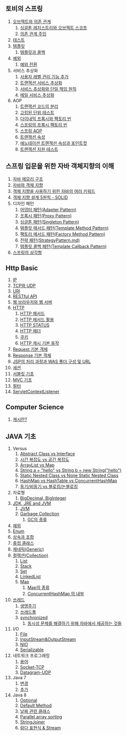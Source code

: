 ## 토비의 스프링
1. [오브젝트와 의존 관계](https://github.com/dailyzett/TIL/blob/main/TobiSpring/ObjectAndDependency.md)
   1. [싱글톤 레지스트리와 오브젝트 스코프](https://github.com/dailyzett/TIL/blob/main/TobiSpring/SingletonAndObjectScope.md)
   2. [의존 관계 주입](https://github.com/dailyzett/TIL/blob/main/TobiSpring/DependencyInjection.md)
2. [테스트](https://github.com/dailyzett/TIL/blob/main/TobiSpring/Test.md)
3. [템플릿](https://github.com/dailyzett/TIL/blob/main/TobiSpring/Template.md)
   1. [템플릿과 콜백](https://github.com/dailyzett/TIL/blob/main/TobiSpring/templateAndCallback.md)
4. [예외](https://github.com/dailyzett/TIL/blob/main/TobiSpring/tobiexception.md)
   1. [예외 전환](https://github.com/dailyzett/TIL/blob/main/TobiSpring/예외전환.md)
5. 서비스 추상화
   1. [사용자 레벨 관리 기능 추가](https://github.com/dailyzett/TIL/blob/main/TobiSpring/사용자레벨관리기능추가.md)
   2. [트랜잭션 서비스 추상화](https://github.com/dailyzett/TIL/blob/main/TobiSpring/트랜잭션서비스추상화.md)
   3. [서비스 추상화와 단일 책임 원칙](https://github.com/dailyzett/TIL/blob/main/TobiSpring/서비스추상화와단일책임원칙.md)
   4. [메일 서비스 추상화](https://github.com/dailyzett/TIL/blob/main/TobiSpring/메일서비스추상화.md)
6. AOP
   1. [트랜잭션 코드의 분리](https://github.com/dailyzett/TIL/blob/main/TobiSpring/트랜잭션코드의분리.md)
   2. [고립된 단위 테스트](https://github.com/dailyzett/TIL/blob/main/TobiSpring/고립된단위테스트.md)
   3. [다이내믹 프록시와 팩토리 빈](https://github.com/dailyzett/TIL/blob/main/TobiSpring/다이내믹프록시와팩토리빈.md)
   4. [스프링의 프록시 팩토리 빈](https://github.com/dailyzett/TIL/blob/main/TobiSpring/스프링의프록시팩토리빈.md)
   5. [스프링 AOP](https://github.com/dailyzett/TIL/blob/main/TobiSpring/스프링_AOP.md)
   6. [트랜잭션 속성](https://github.com/dailyzett/TIL/blob/main/TobiSpring/트랜잭션_속성.md)
   7. [애노테이션 트랜잭션 속성과 포인트컷]()
   8. [트랜잭션 지원 테스트]()

## 스프링 입문을 위한 자바 객체지향의 이해
1. [자바 메모리 구조](https://github.com/dailyzett/TIL/blob/main/SpringBasic/JavaProgrammingBasic.md)
2. [자바와 객체 지향](https://github.com/dailyzett/TIL/blob/main/SpringBasic/JavaAndOOP.md)
3. [객체 지향을 사용하기 위한 자바의 여러 키워드](https://github.com/dailyzett/TIL/blob/main/SpringBasic/JavaOOPKeyword.md)
4. [객체 지향 설계 5원칙 - SOLID](https://github.com/dailyzett/TIL/blob/main/SpringBasic/SOLID.md)
5. 디자인 패턴
   1. [어댑터 패턴(Adapter Pattern)](https://github.com/dailyzett/TIL/blob/main/SpringBasic/AdapterPattern.md)
   2. [프록시 패턴(Proxy Pattern)](https://github.com/dailyzett/TIL/blob/main/SpringBasic/ProxyPattern.md)
   3. [싱글톤 패턴(Singleton Pattern)](https://github.com/dailyzett/TIL/blob/main/SpringBasic/SingletonPattern.md)
   4. [템플릿 메서드 패턴(Template Method Pattern)](https://github.com/dailyzett/TIL/blob/main/SpringBasic/TemplateMethodPattern.md)
   5. [팩토리 메서드 패턴(Factory Method Pattern)](https://github.com/dailyzett/TIL/blob/main/SpringBasic/FactoryMethodPattern.md)
   6. [전략 패턴(StrategyPattern.md)](https://github.com/dailyzett/TIL/blob/main/SpringBasic/StrategyPattern.md)
   7. [템플릿 콜백 패턴(Template Callback Pattern)](https://github.com/dailyzett/TIL/blob/main/SpringBasic/TemplateCallbackPattern.md)
6. [스프링의 삼각형](https://github.com/dailyzett/TIL/blob/main/SpringBasic/SpringTriangle.md)


## Http Basic
1. [IP](https://github.com/dailyzett/TIL/blob/main/HttpBasic/IP.md)
2. [TCP와 UDP](https://github.com/dailyzett/TIL/blob/main/HttpBasic/TCP&UDP.md)
3. [URI](https://github.com/dailyzett/TIL/blob/main/JavaBasic/URI.md)
4. [RESTful API](https://github.com/dailyzett/TIL/blob/main/JavaBasic/RestfulAPI.md)
5. [웹 브라우저와 웹 서버](https://github.com/dailyzett/TIL/blob/main/JavaBasic/WebBrowserAndWebServer.md)
6. [HTTP](https://github.com/dailyzett/TIL/blob/main/HttpBasic/Http.md)
   1. [HTTP 메서드](https://github.com/dailyzett/TIL/blob/main/HttpBasic/HttpMethod.md)
   2. [HTTP 메서드 활용](https://github.com/dailyzett/TIL/blob/main/HttpBasic/UseHttpMethod.md)
   3. [HTTP STATUS](https://github.com/dailyzett/TIL/blob/main/HttpBasic/HttpStatus.md)
   4. [HTTP 헤더](https://github.com/dailyzett/TIL/blob/main/HttpBasic/HttpHeader.md)
   5. [쿠키](https://github.com/dailyzett/TIL/blob/main/HttpBasic/cookie.md)
   6. [HTTP 캐시 기본 동작](https://github.com/dailyzett/TIL/blob/main/HttpBasic/HttpCache.md)
7. [Request 기본 객체](https://github.com/dailyzett/TIL/blob/main/JavaBasic/Request.md)
8. [Response 기본 객체](https://github.com/dailyzett/TIL/blob/main/HttpBasic/Response.md)
9. [JSP의 처리 과정과 WAS 폴더 구성 및 URL](https://github.com/dailyzett/TIL/blob/main/HttpBasic/JspProcess.md)
10. [세션](https://github.com/dailyzett/TIL/blob/main/HttpBasic/session.md)
11. [서블릿 기초](https://github.com/dailyzett/TIL/blob/main/HttpBasic/servletBasic.md)
12. [MVC 기초](https://github.com/dailyzett/TIL/blob/main/HttpBasic/mvc.md)
13. [필터](https://github.com/dailyzett/TIL/blob/main/HttpBasic/filter.md)
14. [ServletContextListener](https://github.com/dailyzett/TIL/blob/main/HttpBasic/ServletContextListener.md)


## Computer Science

1. [캐시란?](https://github.com/dailyzett/TIL/blob/main/JavaBasic/Interview5.md)

## JAVA 기초
1. Versus
   1. [Abstract Class vs Interface](https://github.com/dailyzett/TIL/blob/main/JavaBasic/Interview1.md)
   2. [시간 복잡도 vs 공간 복잡도](https://github.com/dailyzett/TIL/blob/main/JavaBasic/Interview2.md)
   3. [ArrayList vs Map](https://github.com/dailyzett/TIL/blob/main/JavaBasic/Interview3.md)
   4. [String a = "hello" vs String b = new String("hello")](https://github.com/dailyzett/TIL/blob/main/JavaBasic/Interview4.md)
   5. [Static Nested Class vs None Static Nested Class](https://github.com/dailyzett/TIL/blob/main/JavaBasic/versusNestedClass.md)
   6. [HashMap vs HashTable vs ConcurrentHashMap](https://github.com/dailyzett/TIL/blob/main/JavaBasic/versusMaps.md)
   7. [동기/비동기 vs 블로킹/논블로킹](https://github.com/dailyzett/TIL/blob/main/JavaBasic/synchronousAndBlocking.md)
2. 자료형
   1. [BigDecimal, BigInteger](https://github.com/dailyzett/TIL/blob/main/JavaBasic/BigDecimal.md)
3. [JDK, JRE and JVM](https://github.com/dailyzett/TIL/blob/main/JavaBasic/JDKJREJVM.md)
   1. [JVM](https://github.com/dailyzett/TIL/blob/main/JavaBasic/JVM.md)
   2. [Garbage Collection](https://github.com/dailyzett/TIL/blob/main/JavaBasic/GC.md)
      1. [GC의 종류](https://github.com/dailyzett/TIL/blob/main/JavaBasic/typesOfGarbageCollector.md)
4. [예외](https://github.com/dailyzett/TIL/blob/main/JavaBasic/Exception.md)
5. [Enum](https://github.com/dailyzett/TIL/blob/main/JavaBasic/enum.md)
6. [상속과 조합](https://github.com/dailyzett/TIL/blob/main/JavaBasic/Inheritance&Composition.md)
7. [중첩 클래스](https://github.com/dailyzett/TIL/blob/main/JavaBasic/NestedClass.md)
8. [제네릭(Generic)](https://github.com/dailyzett/TIL/blob/main/JavaBasic/Generic.md)
9. [컬렉션(Collection)](https://github.com/dailyzett/TIL/blob/main/JavaBasic/Collection.md)
   1. [List](https://github.com/dailyzett/TIL/blob/main/JavaBasic/List.md)
   2. [Stack](https://github.com/dailyzett/TIL/blob/main/JavaBasic/Stack.md)
   3. [Set](https://github.com/dailyzett/TIL/blob/main/JavaBasic/Set.md)
   4. [LinkedList](https://github.com/dailyzett/TIL/blob/main/JavaBasic/LinkedList.md)
   5. [Map](https://github.com/dailyzett/TIL/blob/main/JavaBasic/Map.md)
      1. [Map의 종류](https://github.com/dailyzett/TIL/blob/main/JavaBasic/Map2.md)
      2. [ConcurrentHashMap 의 내부](https://github.com/dailyzett/TIL/blob/main/JavaBasic/ConcurrentHashMap.md)
10. [쓰레드](https://github.com/dailyzett/TIL/blob/main/JavaBasic/Thread.md)
    1. [생명주기](https://github.com/dailyzett/TIL/blob/main/JavaBasic/ThreadLifeCycle.md)
    2. [쓰레드풀](https://github.com/dailyzett/TIL/blob/main/JavaBasic/ThreadPool.md)
    3. [synchronized](https://github.com/dailyzett/TIL/blob/main/JavaBasic/synchronized.md)
       1. [동시성 문제를 해결하기 위해 자바에서 제공하는 것들](https://github.com/dailyzett/TIL/blob/main/JavaBasic/JavaSyncProvided.md)
11. I/O
    1. [File](https://github.com/dailyzett/TIL/blob/main/JavaBasic/File.md)
    2. [InputStream&OutputStream](https://github.com/dailyzett/TIL/blob/main/JavaBasic/InputStream&OutputStream.md)
    3. [NIO](https://github.com/dailyzett/TIL/blob/main/JavaBasic/NIO.md)
    4. [Serializable](https://github.com/dailyzett/TIL/blob/main/JavaBasic/Serializable.md)
12. 네트워크 프로그래밍
    1. [용어](https://github.com/dailyzett/TIL/blob/main/JavaBasic/NetworkBasic.md)
    2. [Socket-TCP](https://github.com/dailyzett/TIL/blob/main/JavaBasic/Socket.md)
    3. [Datagram-UDP](https://github.com/dailyzett/TIL/blob/main/JavaBasic/Datagram.md)
13. Java 7 
    1. [변경](https://github.com/dailyzett/TIL/blob/main/JavaBasic/Java7.md)
    2. [추가](https://github.com/dailyzett/TIL/blob/main/JavaBasic/Java7Add.md)
14. Java 8
    1. [Optional](https://github.com/dailyzett/TIL/blob/main/JavaBasic/Optional.md)
    2. [Default Method](https://github.com/dailyzett/TIL/blob/main/JavaBasic/DefaultMethod.md)
    3. [날짜 관련 클래스](https://github.com/dailyzett/TIL/blob/main/JavaBasic/Calendar.md)
    4. [Parallel array sorting](https://github.com/dailyzett/TIL/blob/main/JavaBasic/ParallelArray.md)
    5. [StringJoiner](https://github.com/dailyzett/TIL/blob/main/JavaBasic/StringJoiner.md)
    6. [람다 표현식 & Stream](https://github.com/dailyzett/TIL/blob/main/JavaBasic/Lambda.md)
